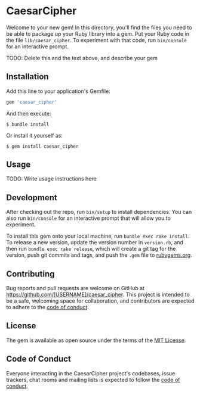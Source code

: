 # CaesarCipher

Welcome to your new gem! In this directory, you'll find the files you need to be able to package up your Ruby library into a gem. Put your Ruby code in the file `lib/caesar_cipher`. To experiment with that code, run `bin/console` for an interactive prompt.

TODO: Delete this and the text above, and describe your gem

## Installation

Add this line to your application's Gemfile:

```ruby
gem 'caesar_cipher'
```

And then execute:

    $ bundle install

Or install it yourself as:

    $ gem install caesar_cipher

## Usage

TODO: Write usage instructions here

## Development

After checking out the repo, run `bin/setup` to install dependencies. You can also run `bin/console` for an interactive prompt that will allow you to experiment.

To install this gem onto your local machine, run `bundle exec rake install`. To release a new version, update the version number in `version.rb`, and then run `bundle exec rake release`, which will create a git tag for the version, push git commits and tags, and push the `.gem` file to [rubygems.org](https://rubygems.org).

## Contributing

Bug reports and pull requests are welcome on GitHub at https://github.com/[USERNAME]/caesar_cipher. This project is intended to be a safe, welcoming space for collaboration, and contributors are expected to adhere to the [code of conduct](https://github.com/[USERNAME]/caesar_cipher/blob/master/CODE_OF_CONDUCT.md).


## License

The gem is available as open source under the terms of the [MIT License](https://opensource.org/licenses/MIT).

## Code of Conduct

Everyone interacting in the CaesarCipher project's codebases, issue trackers, chat rooms and mailing lists is expected to follow the [code of conduct](https://github.com/[USERNAME]/caesar_cipher/blob/master/CODE_OF_CONDUCT.md).
